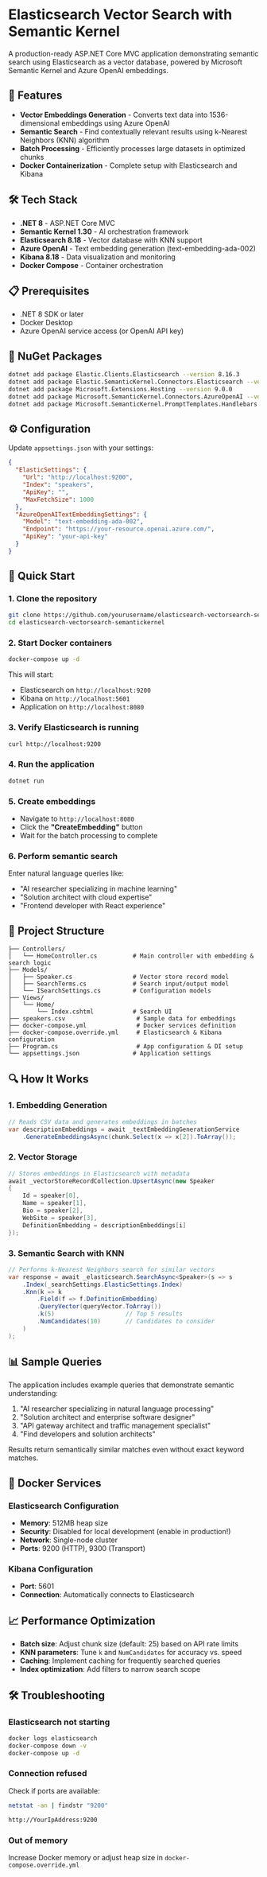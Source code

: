 ﻿# Elasticsearch Vector Search with Semantic Kernel

A production-ready ASP.NET Core MVC application demonstrating semantic search using Elasticsearch as a vector database, powered by Microsoft Semantic Kernel and Azure OpenAI embeddings.

## 🚀 Features

- **Vector Embeddings Generation** - Converts text data into 1536-dimensional embeddings using Azure OpenAI
- **Semantic Search** - Find contextually relevant results using k-Nearest Neighbors (KNN) algorithm
- **Batch Processing** - Efficiently processes large datasets in optimized chunks
- **Docker Containerization** - Complete setup with Elasticsearch and Kibana

## 🛠️ Tech Stack

- **.NET 8** - ASP.NET Core MVC
- **Semantic Kernel 1.30** - AI orchestration framework
- **Elasticsearch 8.18** - Vector database with KNN support
- **Azure OpenAI** - Text embedding generation (text-embedding-ada-002)
- **Kibana 8.18** - Data visualization and monitoring
- **Docker Compose** - Container orchestration

## 📋 Prerequisites

- .NET 8 SDK or later
- Docker Desktop
- Azure OpenAI service access (or OpenAI API key)

## 🔧 NuGet Packages

```bash
dotnet add package Elastic.Clients.Elasticsearch --version 8.16.3
dotnet add package Elastic.SemanticKernel.Connectors.Elasticsearch --version 0.1.2
dotnet add package Microsoft.Extensions.Hosting --version 9.0.0
dotnet add package Microsoft.SemanticKernel.Connectors.AzureOpenAI --version 1.30.0
dotnet add package Microsoft.SemanticKernel.PromptTemplates.Handlebars --version 1.30.0
```

## ⚙️ Configuration

Update `appsettings.json` with your settings:

```json
{
  "ElasticSettings": {
    "Url": "http://localhost:9200",
    "Index": "speakers",
    "ApiKey": "",
    "MaxFetchSize": 1000
  },
  "AzureOpenAITextEmbeddingSettings": {
    "Model": "text-embedding-ada-002",
    "Endpoint": "https://your-resource.openai.azure.com/",
    "ApiKey": "your-api-key"
  }
}
```

## 🚀 Quick Start

### 1. Clone the repository
```bash
git clone https://github.com/yourusername/elasticsearch-vectorsearch-semantickernel.git
cd elasticsearch-vectorsearch-semantickernel
```

### 2. Start Docker containers
```bash
docker-compose up -d
```

This will start:
- Elasticsearch on `http://localhost:9200`
- Kibana on `http://localhost:5601`
- Application on `http://localhost:8080`

### 3. Verify Elasticsearch is running
```bash
curl http://localhost:9200
```

### 4. Run the application
```bash
dotnet run
```

### 5. Create embeddings
- Navigate to `http://localhost:8080`
- Click the **"CreateEmbedding"** button
- Wait for the batch processing to complete

### 6. Perform semantic search
Enter natural language queries like:
- "AI researcher specializing in machine learning"
- "Solution architect with cloud expertise"
- "Frontend developer with React experience"

## 📁 Project Structure

```
├── Controllers/
│   └── HomeController.cs          # Main controller with embedding & search logic
├── Models/
│   ├── Speaker.cs                 # Vector store record model
│   ├── SearchTerms.cs             # Search input/output model
│   └── ISearchSettings.cs         # Configuration models
├── Views/
│   └── Home/
│       └── Index.cshtml           # Search UI
├── speakers.csv                    # Sample data for embeddings
├── docker-compose.yml              # Docker services definition
├── docker-compose.override.yml     # Elasticsearch & Kibana configuration
├── Program.cs                      # App configuration & DI setup
└── appsettings.json               # Application settings
```

## 🔍 How It Works

### 1. **Embedding Generation**
```csharp
// Reads CSV data and generates embeddings in batches
var descriptionEmbeddings = await _textEmbeddingGenerationService
    .GenerateEmbeddingsAsync(chunk.Select(x => x[2]).ToArray());
```

### 2. **Vector Storage**
```csharp
// Stores embeddings in Elasticsearch with metadata
await _vectorStoreRecordCollection.UpsertAsync(new Speaker
{
    Id = speaker[0],
    Name = speaker[1],
    Bio = speaker[2],
    WebSite = speaker[3],
    DefinitionEmbedding = descriptionEmbeddings[i]
});
```

### 3. **Semantic Search with KNN**
```csharp
// Performs k-Nearest Neighbors search for similar vectors
var response = await _elasticsearch.SearchAsync<Speaker>(s => s
    .Index(_searchSettings.ElasticSettings.Index)
    .Knn(k => k
        .Field(f => f.DefinitionEmbedding)
        .QueryVector(queryVector.ToArray())
        .k(5)                    // Top 5 results
        .NumCandidates(10)       // Candidates to consider
    )
);
```

## 📊 Sample Queries

The application includes example queries that demonstrate semantic understanding:

1. "AI researcher specializing in natural language processing"
2. "Solution architect and enterprise software designer"
3. "API gateway architect and traffic management specialist"
4. "Find developers and solution architects"

Results return semantically similar matches even without exact keyword matches.

## 🐳 Docker Services

### Elasticsearch Configuration
- **Memory**: 512MB heap size
- **Security**: Disabled for local development (enable in production!)
- **Network**: Single-node cluster
- **Ports**: 9200 (HTTP), 9300 (Transport)

### Kibana Configuration
- **Port**: 5601
- **Connection**: Automatically connects to Elasticsearch


## 📈 Performance Optimization

- **Batch size**: Adjust chunk size (default: 25) based on API rate limits
- **KNN parameters**: Tune `k` and `NumCandidates` for accuracy vs. speed
- **Caching**: Implement caching for frequently searched queries
- **Index optimization**: Add filters to narrow search scope

## 🛠️ Troubleshooting

### Elasticsearch not starting
```bash
docker logs elasticsearch
docker-compose down -v
docker-compose up -d
```

### Connection refused
Check if ports are available:
```bash
netstat -an | findstr "9200"

http://YourIpAddress:9200
```

### Out of memory
Increase Docker memory or adjust heap size in `docker-compose.override.yml`





